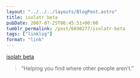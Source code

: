 ```yaml
---
layout: "../../../layouts/BlogPost.astro"
title: isolatr beta
pubDate: 2007-07-25T06:45:51+00:00
tumblr_permalink: /post/6698277/isolatr-beta
tags: ["linklog"]
format: "link"
---
```


[isolatr beta][1]

> &ldquo;Helping you find where other people aren&rsquo;t.&rdquo;

[1]: http://isolatr.com/

